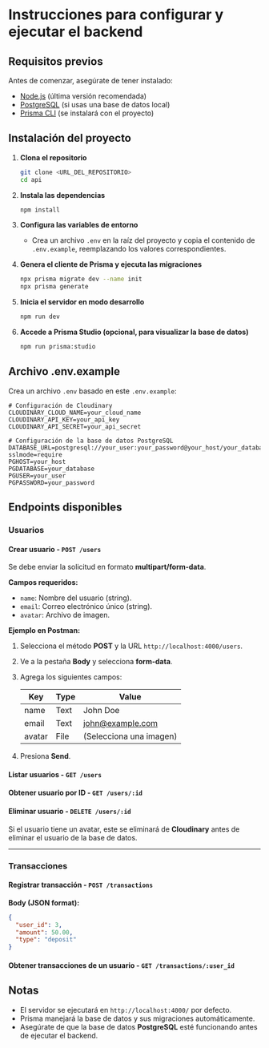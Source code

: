 # Instrucciones para configurar y ejecutar el backend

## Requisitos previos

Antes de comenzar, asegúrate de tener instalado:

- [Node.js](https://nodejs.org/) (última versión recomendada)
- [PostgreSQL](https://www.postgresql.org/) (si usas una base de datos local)
- [Prisma CLI](https://www.prisma.io/) (se instalará con el proyecto)

## Instalación del proyecto

1. **Clona el repositorio**
   ```sh
   git clone <URL_DEL_REPOSITORIO>
   cd api
   ```

2. **Instala las dependencias**
   ```sh
   npm install
   ```

3. **Configura las variables de entorno**
   - Crea un archivo `.env` en la raíz del proyecto y copia el contenido de `.env.example`, reemplazando los valores correspondientes.

4. **Genera el cliente de Prisma y ejecuta las migraciones**
   ```sh
   npx prisma migrate dev --name init
   npx prisma generate
   ```

5. **Inicia el servidor en modo desarrollo**
   ```sh
   npm run dev
   ```

6. **Accede a Prisma Studio (opcional, para visualizar la base de datos)**
   ```sh
   npm run prisma:studio
   ```

## Archivo .env.example

Crea un archivo `.env` basado en este `.env.example`:

```
# Configuración de Cloudinary
CLOUDINARY_CLOUD_NAME=your_cloud_name
CLOUDINARY_API_KEY=your_api_key
CLOUDINARY_API_SECRET=your_api_secret

# Configuración de la base de datos PostgreSQL
DATABASE_URL=postgresql://your_user:your_password@your_host/your_database?sslmode=require
PGHOST=your_host
PGDATABASE=your_database
PGUSER=your_user
PGPASSWORD=your_password
```

## Endpoints disponibles

### Usuarios

#### Crear usuario - `POST /users`

Se debe enviar la solicitud en formato **multipart/form-data**.

**Campos requeridos:**

- `name`: Nombre del usuario (string).
- `email`: Correo electrónico único (string).
- `avatar`: Archivo de imagen.

**Ejemplo en Postman:**

1. Selecciona el método **POST** y la URL `http://localhost:4000/users`.
2. Ve a la pestaña **Body** y selecciona **form-data**.
3. Agrega los siguientes campos:
   
   | Key    | Type  | Value                   |
   |--------|-------|-------------------------|
   | name   | Text  | John Doe                |
   | email  | Text  | john@example.com        |
   | avatar | File  | (Selecciona una imagen) |

4. Presiona **Send**.

#### Listar usuarios - `GET /users`

#### Obtener usuario por ID - `GET /users/:id`

#### Eliminar usuario - `DELETE /users/:id`

Si el usuario tiene un avatar, este se eliminará de **Cloudinary** antes de eliminar el usuario de la base de datos.

---

### Transacciones

#### Registrar transacción - `POST /transactions`

**Body (JSON format):**
```json
{
  "user_id": 3,
  "amount": 50.00,
  "type": "deposit"
}
```

#### Obtener transacciones de un usuario - `GET /transactions/:user_id`

## Notas
- El servidor se ejecutará en `http://localhost:4000/` por defecto.
- Prisma manejará la base de datos y sus migraciones automáticamente.
- Asegúrate de que la base de datos **PostgreSQL** esté funcionando antes de ejecutar el backend.

